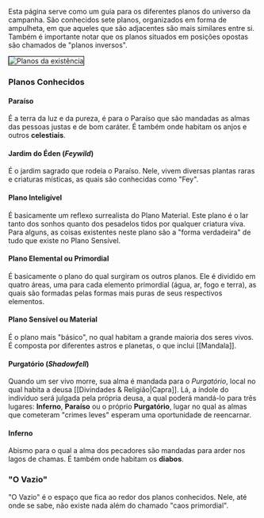 Esta página serve como um guia para os diferentes planos do universo da campanha. São conhecidos sete planos, organizados em forma de ampulheta, em que aqueles que são adjacentes são mais similares entre si. Também é importante notar que os planos situados em posições opostas são chamados de "planos inversos".

<img src="https://i.imgur.com/F3eeLm9.png" alt="Planos da existência" style="border:1px solid black">

### Planos Conhecidos

#### Paraíso

É a terra da luz e da pureza, é para o Paraíso que são mandadas as almas das pessoas justas e de bom caráter. É também onde habitam os anjos e outros **celestiais**.

#### Jardim do Éden (*Feywild*)

É o jardim sagrado que rodeia o Paraíso. Nele, vivem diversas plantas raras e criaturas místicas, as quais são conhecidas como "Fey".

#### Plano Inteligível

É basicamente um reflexo surrealista do Plano Material. Este plano é o lar tanto dos sonhos quanto dos pesadelos tidos por qualquer criatura viva. Para alguns, as coisas existentes neste plano são a "forma verdadeira" de tudo que existe no Plano Sensível.

#### Plano Elemental ou Primordial

É basicamente o plano do qual surgiram os outros planos. Ele é dividido em quatro áreas, uma para cada elemento primordial (água, ar, fogo e terra), as quais são formadas pelas formas mais puras de seus respectivos elementos.

#### Plano Sensível ou Material

É o plano mais "básico", no qual habitam a grande maioria dos seres vivos. É composta por diferentes astros e planetas, o que inclui [[Mandala]].

#### Purgatório (*Shadowfell*)

Quando um ser vivo morre, sua alma é mandada para o _Purgatório_, local no qual habita a deusa [[Divindades & Religião|Capra]]. Lá, a índole do indivíduo será julgada pela própria deusa, a qual poderá mandá-lo para três lugares: **Inferno**, **Paraíso** ou o próprio **Purgatório**, lugar no qual as almas que cometeram "crimes leves" esperam uma oportunidade de reencarnar.

#### Inferno

Abismo para o qual a alma dos pecadores são mandadas para arder nos lagos de chamas. É também onde habitam os **diabos**.

### "O Vazio"

"O Vazio" é o espaço que fica ao redor dos planos conhecidos. Nele, até onde se sabe, não existe nada além do chamado "caos primordial".